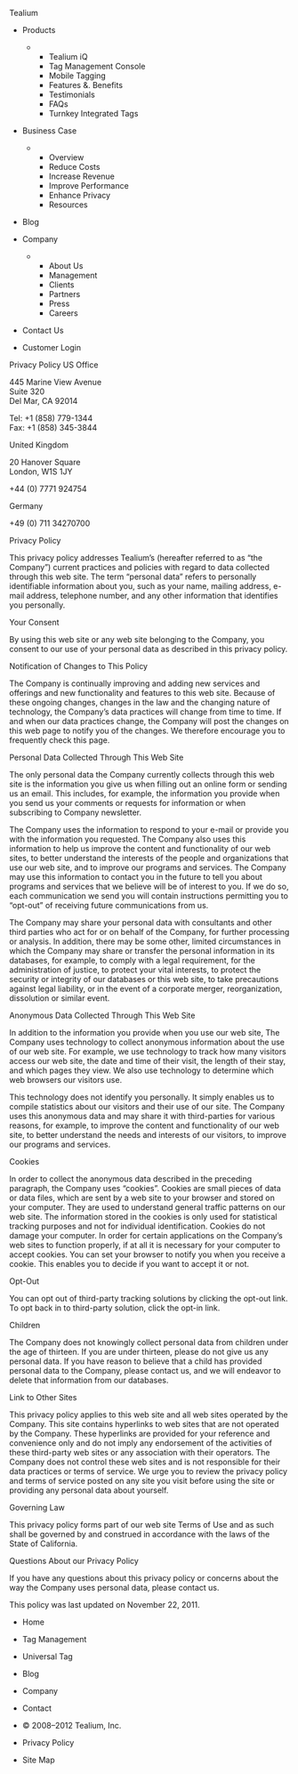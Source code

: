 Tealium

*   Products
    *   *   Tealium iQ
        *   Tag Management Console
        *   Mobile Tagging
        *   Features &. Benefits
        *   Testimonials
        *   FAQs
        *   Turnkey Integrated Tags
*   Business Case
    *   *   Overview
        *   Reduce Costs
        *   Increase Revenue
        *   Improve Performance
        *   Enhance Privacy
        *   Resources
*   Blog
*   Company
    *   *   About Us
        *   Management
        *   Clients
        *   Partners
        *   Press
        *   Careers
*   Contact Us

*   Customer Login

Privacy Policy US Office

445 Marine View Avenue  
Suite 320  
Del Mar, CA 92014

Tel: +1 (858) 779-1344  
Fax: +1 (858) 345-3844

United Kingdom

20 Hanover Square  
London, W1S 1JY

+44 (0) 7771 924754

Germany

+49 (0) 711 34270700

Privacy Policy

This privacy policy addresses Tealium’s (hereafter referred to as “the Company”) current practices and policies with regard to data collected through this web site. The term “personal data” refers to personally identifiable information about you, such as your name, mailing address, e-mail address, telephone number, and any other information that identifies you personally.

Your Consent

By using this web site or any web site belonging to the Company, you consent to our use of your personal data as described in this privacy policy.

Notification of Changes to This Policy

The Company is continually improving and adding new services and offerings and new functionality and features to this web site. Because of these ongoing changes, changes in the law and the changing nature of technology, the Company’s data practices will change from time to time. If and when our data practices change, the Company will post the changes on this web page to notify you of the changes. We therefore encourage you to frequently check this page.

Personal Data Collected Through This Web Site

The only personal data the Company currently collects through this web site is the information you give us when filling out an online form or sending us an email. This includes, for example, the information you provide when you send us your comments or requests for information or when subscribing to Company newsletter.

The Company uses the information to respond to your e-mail or provide you with the information you requested. The Company also uses this information to help us improve the content and functionality of our web sites, to better understand the interests of the people and organizations that use our web site, and to improve our programs and services. The Company may use this information to contact you in the future to tell you about programs and services that we believe will be of interest to you. If we do so, each communication we send you will contain instructions permitting you to “opt-out” of receiving future communications from us.

The Company may share your personal data with consultants and other third parties who act for or on behalf of the Company, for further processing or analysis. In addition, there may be some other, limited circumstances in which the Company may share or transfer the personal information in its databases, for example, to comply with a legal requirement, for the administration of justice, to protect your vital interests, to protect the security or integrity of our databases or this web site, to take precautions against legal liability, or in the event of a corporate merger, reorganization, dissolution or similar event.

Anonymous Data Collected Through This Web Site

In addition to the information you provide when you use our web site, The Company uses technology to collect anonymous information about the use of our web site. For example, we use technology to track how many visitors access our web site, the date and time of their visit, the length of their stay, and which pages they view. We also use technology to determine which web browsers our visitors use.

This technology does not identify you personally. It simply enables us to compile statistics about our visitors and their use of our site. The Company uses this anonymous data and may share it with third-parties for various reasons, for example, to improve the content and functionality of our web site, to better understand the needs and interests of our visitors, to improve our programs and services.

Cookies

In order to collect the anonymous data described in the preceding paragraph, the Company uses “cookies”. Cookies are small pieces of data or data files, which are sent by a web site to your browser and stored on your computer. They are used to understand general traffic patterns on our web site. The information stored in the cookies is only used for statistical tracking purposes and not for individual identification. Cookies do not damage your computer. In order for certain applications on the Company’s web sites to function properly, if at all it is necessary for your computer to accept cookies. You can set your browser to notify you when you receive a cookie. This enables you to decide if you want to accept it or not.

Opt-Out

You can opt out of third-party tracking solutions by clicking the opt-out link. To opt back in to third-party solution, click the opt-in link.

Children

The Company does not knowingly collect personal data from children under the age of thirteen. If you are under thirteen, please do not give us any personal data. If you have reason to believe that a child has provided personal data to the Company, please contact us, and we will endeavor to delete that information from our databases.

Link to Other Sites

This privacy policy applies to this web site and all web sites operated by the Company. This site contains hyperlinks to web sites that are not operated by the Company. These hyperlinks are provided for your reference and convenience only and do not imply any endorsement of the activities of these third-party web sites or any association with their operators. The Company does not control these web sites and is not responsible for their data practices or terms of service. We urge you to review the privacy policy and terms of service posted on any site you visit before using the site or providing any personal data about yourself.

Governing Law

This privacy policy forms part of our web site Terms of Use and as such shall be governed by and construed in accordance with the laws of the State of California.

Questions About our Privacy Policy

If you have any questions about this privacy policy or concerns about the way the Company uses personal data, please contact us.

This policy was last updated on November 22, 2011.

*   Home
*   Tag Management
*   Universal Tag
*   Blog
*   Company
*   Contact
  
*   © 2008–2012 Tealium, Inc.
*   Privacy Policy
*   Site Map